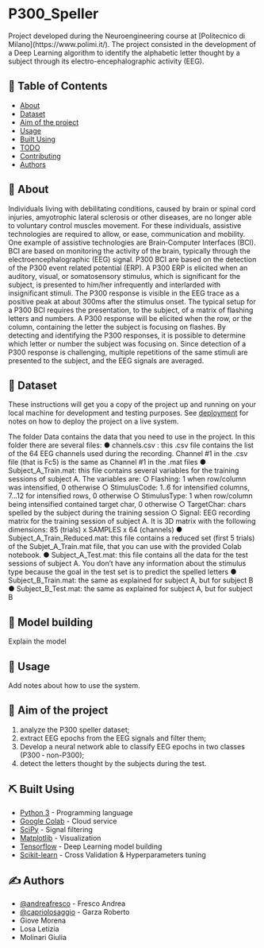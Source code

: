 # P300_Speller
<p align="left"> Project developed during the Neuroengineering course at [Politecnico di Milano](https://www.polimi.it/). The project consisted in the development of a Deep Learning algorithm to identify the alphabetic letter thought by a subject through its electro-encephalographic activity (EEG).
    <br> 
</p>

## 📝 Table of Contents
- [About](#about)
- [Dataset](#data)
- [Aim of the project](#aim)
- [Usage](#usage)
- [Built Using](#built_using)
- [TODO](../TODO.md)
- [Contributing](../CONTRIBUTING.md)
- [Authors](#authors)

## 🧐 About <a name = "about"></a>
Individuals living with debilitating conditions, caused by brain or spinal cord injuries, amyotrophic lateral sclerosis or other diseases, are no longer able to voluntary control muscles movement. For these individuals, assistive technologies are required to allow, or ease, communication and mobility. One example of assistive technologies are Brain‐Computer Interfaces (BCI). BCI are based on monitoring the activity of the brain, typically through the electroencephalographic (EEG) signal. P300 BCI are based on the detection of the P300 event related potential (ERP). A P300 ERP is elicited when an auditory, visual, or somatosensory stimulus, which is significant for the subject, is
presented to him/her infrequently and interlarded with insignificant stimuli. The P300 response is visible in the EEG trace as a positive peak at about 300ms after the stimulus onset. The typical setup for a P300 BCI requires the presentation, to the subject, of a matrix of flashing letters and numbers. A P300 response will be elicited when the row, or the column, containing the letter the subject is focusing on flashes. By detecting and identifying the P300 responses, it is possible to determine
which letter or number the subject was focusing on. Since detection of a P300 response is challenging, multiple repetitions of the same stimuli are presented to the subject, and the EEG signals are averaged.

## 💾 Dataset <a name = "data"></a>
These instructions will get you a copy of the project up and running on your local machine for development and testing purposes. See [deployment](#deployment) for notes on how to deploy the project on a live system.

The folder Data contains the data that you need to use in the project. In this folder there are
several files:
● channels.csv : this .csv file contains the list of the 64 EEG channels used during the
recording. Channel #1 in the .csv file (that is Fc5) is the same as Channel #1 in the .mat
files
● Subject_A_Train.mat: this file contains several variables for the training sessions of
subject A. The variables are:
○ Flashing: 1 when row/column was intensified, 0 otherwise
○ StimulusCode: 1..6 for intensified columns, 7...12 for intensified rows, 0
otherwise
○ StimulusType: 1 when row/column being intensified contained target char, 0
otherwise
○ TargetChar: chars spelled by the subject during the training session
○ Signal: EEG recording matrix for the training session of subject A. It is 3D matrix
with the following dimensions: 85 (trials) x SAMPLES x 64 (channels)
● Subject_A_Train_Reduced.mat: this file contains a reduced set (first 5 trials) of the
Subjet_A_Train.mat file, that you can use with the provided Colab notebook.
● Subject_A_Test.mat: this file contains all the data for the test sessions of subject A. You
don’t have any information about the stimulus type because the goal in the test set is to
predict the spelled letters
● Subject_B_Train.mat: the same as explained for subject A, but for subject B
● Subject_B_Test.mat: the same as explained for subject A, but for subject B

## 🔧 Model building <a name = "model"></a>
Explain the model


## 🎈 Usage <a name="usage"></a>
Add notes about how to use the system.

## 🚀 Aim of the project <a name = "aim"></a>
1) analyze the P300 speller dataset; 
2) extract EEG epochs from the EEG signals and filter them; 
3) Develop a neural network able to classify EEG epochs in two classes (P300 ‐ non-P300); 
4) detect the letters thought by the subjects during the test. 

## ⛏️ Built Using <a name = "built_using"></a>
- [Python 3](https://www.python.org/) - Programming language
- [Google Colab](https://colab.research.google.com/) - Cloud service
- [SciPy](https://www.scipy.org/) - Signal filtering
- [Matplotlib](https://matplotlib.org/) - Visualization
- [Tensorflow](https://www.tensorflow.org/) - Deep Learning model building
- [Scikit-learn](https://scikit-learn.org/stable/index.html) - Cross Validation & Hyperparameters tuning

## ✍️ Authors <a name = "authors"></a>
- [@andreafresco](https://github.com/andreafresco) - Fresco Andrea
- [@capriolosaggio](https://github.com/CaprioloSaggio) - Garza Roberto
- Giove Morena
- Losa Letizia
- Molinari Giulia
